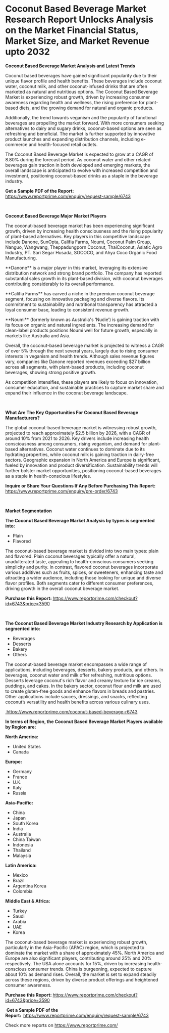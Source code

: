 <p><h1>Coconut Based Beverage Market Research Report Unlocks Analysis on the Market Financial Status, Market Size, and Market Revenue upto 2032</h1></p><p><strong>Coconut Based Beverage Market Analysis and Latest Trends</strong></p>
<p><p>Coconut based beverages have gained significant popularity due to their unique flavor profile and health benefits. These beverages include coconut water, coconut milk, and other coconut-infused drinks that are often marketed as natural and nutritious options. The Coconut Based Beverage Market is experiencing robust growth, driven by increasing consumer awareness regarding health and wellness, the rising preference for plant-based diets, and the growing demand for natural and organic products. </p><p>Additionally, the trend towards veganism and the popularity of functional beverages are propelling the market forward. With more consumers seeking alternatives to dairy and sugary drinks, coconut-based options are seen as refreshing and beneficial. The market is further supported by innovative product launches and expanding distribution channels, including e-commerce and health-focused retail outlets.</p><p>The Coconut Based Beverage Market is expected to grow at a CAGR of 8.80% during the forecast period. As coconut water and other related beverages gain traction in both developed and emerging markets, the overall landscape is anticipated to evolve with increased competition and investment, positioning coconut-based drinks as a staple in the beverage industry.</p></p>
<p><strong>Get a Sample PDF of the Report:&nbsp;</strong> <a href="https://www.reportprime.com/enquiry/request-sample/6743?utm_campaign=3307&utm_medium=2&utm_source=Github&utm_content=ia&utm_term=19032025&utm_id=coconut-based-beverage">https://www.reportprime.com/enquiry/request-sample/6743</a></p>
<p>&nbsp;</p>
<p><strong>Coconut Based Beverage Major Market Players</strong></p>
<p><p>The coconut-based beverage market has been experiencing significant growth, driven by increasing health consciousness and the rising popularity of plant-based alternatives. Key players in this competitive landscape include Danone, SunOpta, Califia Farms, Noumi, Coconut Palm Group, Nanguo, Wangwang, Theppadungporn Coconut, ThaiCoconut, Asiatic Agro Industry, PT. Sari Segar Husada, SOCOCO, and Ahya Coco Organic Food Manufacturing.</p><p>**Danone** is a major player in this market, leveraging its extensive distribution network and strong brand portfolio. The company has reported substantial sales growth in its plant-based division, with coconut beverages contributing considerably to its overall performance. </p><p>**Califia Farms** has carved a niche in the premium coconut beverage segment, focusing on innovative packaging and diverse flavors. Its commitment to sustainability and nutritional transparency has attracted a loyal consumer base, leading to consistent revenue growth.</p><p>**Noumi** (formerly known as Australia's ‘Nudie’) is gaining traction with its focus on organic and natural ingredients. The increasing demand for clean-label products positions Noumi well for future growth, especially in markets like Australia and Asia.</p><p>Overall, the coconut-based beverage market is projected to witness a CAGR of over 5% through the next several years, largely due to rising consumer interests in veganism and health trends. Although sales revenue figures vary, companies like Danone reported revenues exceeding $27 billion across all segments, with plant-based products, including coconut beverages, showing strong positive growth. </p><p>As competition intensifies, these players are likely to focus on innovation, consumer education, and sustainable practices to capture market share and expand their influence in the coconut beverage landscape.</p></p>
<p>&nbsp;</p>
<p><strong>What Are The Key Opportunities For Coconut Based Beverage Manufacturers?</strong></p>
<p><p>The global coconut-based beverage market is witnessing robust growth, projected to reach approximately $2.5 billion by 2026, with a CAGR of around 10% from 2021 to 2026. Key drivers include increasing health consciousness among consumers, rising veganism, and demand for plant-based alternatives. Coconut water continues to dominate due to its hydrating properties, while coconut milk is gaining traction in dairy-free sectors. Geographic expansion in North America and Europe is significant, fueled by innovation and product diversification. Sustainability trends will further bolster market opportunities, positioning coconut-based beverages as a staple in health-conscious lifestyles.</p></p>
<p><strong>Inquire or Share Your Questions If Any Before Purchasing This Report:</strong> <a href="https://www.reportprime.com/enquiry/pre-order/6743?utm_campaign=3307&utm_medium=2&utm_source=Github&utm_content=ia&utm_term=19032025&utm_id=coconut-based-beverage">https://www.reportprime.com/enquiry/pre-order/6743</a></p>
<p>&nbsp;</p>
<p><strong>Market Segmentation</strong></p>
<p><strong>The Coconut Based Beverage Market Analysis by types is segmented into:</strong></p>
<p><ul><li>Plain</li><li>Flavored</li></ul></p>
<p><p>The coconut-based beverage market is divided into two main types: plain and flavored. Plain coconut beverages typically offer a natural, unadulterated taste, appealing to health-conscious consumers seeking simplicity and purity. In contrast, flavored coconut beverages incorporate various additives such as fruits, spices, or sweeteners, enhancing taste and attracting a wider audience, including those looking for unique and diverse flavor profiles. Both segments cater to different consumer preferences, driving growth in the overall coconut beverage market.</p></p>
<p><strong>Purchase this Report:&nbsp;</strong><a href="https://www.reportprime.com/checkout?id=6743&price=3590&utm_campaign=3307&utm_medium=2&utm_source=Github&utm_content=ia&utm_term=19032025&utm_id=coconut-based-beverage">https://www.reportprime.com/checkout?id=6743&price=3590</a></p>
<p>&nbsp;</p>
<p><strong>The Coconut Based Beverage Market Industry Research by Application is segmented into:</strong></p>
<p><ul><li>Beverages</li><li>Desserts</li><li>Bakery</li><li>Others</li></ul></p>
<p><p>The coconut-based beverage market encompasses a wide range of applications, including beverages, desserts, bakery products, and others. In beverages, coconut water and milk offer refreshing, nutritious options. Desserts leverage coconut's rich flavor and creamy texture for ice creams, puddings, and cakes. In the bakery sector, coconut flour and milk are used to create gluten-free goods and enhance flavors in breads and pastries. Other applications include sauces, dressings, and snacks, reflecting coconut’s versatility and health benefits across various culinary uses.</p></p>
<p><a href="https://www.reportprime.com/coconut-based-beverage-r6743?utm_campaign=3307&utm_medium=2&utm_source=Github&utm_content=ia&utm_term=19032025&utm_id=coconut-based-beverage">&nbsp;https://www.reportprime.com/coconut-based-beverage-r6743</a></p>
<p><strong>In terms of Region, the Coconut Based Beverage Market Players available by Region are:</strong></p>
<p>
    <p> <strong> North America: </strong>
        <ul>
            <li>United States</li>
            <li>Canada</li>
        </ul>
        </p> 
    <p> <strong> Europe: </strong>
        <ul>
            <li>Germany</li>
            <li>France</li>
            <li>U.K.</li>
            <li>Italy</li>
            <li>Russia</li>
        </ul>
        </p> 
    <p> <strong> Asia-Pacific: </strong>
        <ul>
            <li>China</li>
            <li>Japan</li>
            <li>South Korea</li>
            <li>India</li>
            <li>Australia</li>
            <li>China Taiwan</li>
            <li>Indonesia</li>
            <li>Thailand</li>
            <li>Malaysia</li>
        </ul>
        </p> 
    <p> <strong> Latin America: </strong>
        <ul>
            <li>Mexico</li>
            <li>Brazil</li>
            <li>Argentina Korea</li>
            <li>Colombia</li>
        </ul>
        </p> 
    <p> <strong> Middle East & Africa: </strong>
        <ul>
            <li>Turkey</li>
            <li>Saudi</li>
            <li>Arabia</li>
            <li>UAE</li>
            <li>Korea</li>
        </ul>
    </p>
    </p>
<p><p>The coconut-based beverage market is experiencing robust growth, particularly in the Asia-Pacific (APAC) region, which is projected to dominate the market with a share of approximately 45%. North America and Europe are also significant players, contributing around 25% and 20% respectively. The USA alone accounts for 15%, driven by increasing health-conscious consumer trends. China is burgeoning, expected to capture about 10% as demand rises. Overall, the market is set to expand steadily across these regions, driven by diverse product offerings and heightened consumer awareness.</p></p>
<p><strong>Purchase this Report: </strong><a href="https://www.reportprime.com/checkout?id=6743&price=3590&utm_campaign=3307&utm_medium=2&utm_source=Github&utm_content=ia&utm_term=19032025&utm_id=coconut-based-beverage">https://www.reportprime.com/checkout?id=6743&price=3590</a></p>
<p>&nbsp;<strong>Get a Sample PDF of the Report:&nbsp;&nbsp;</strong><a href="https://www.reportprime.com/enquiry/request-sample/6743?utm_campaign=3307&utm_medium=2&utm_source=Github&utm_content=ia&utm_term=19032025&utm_id=coconut-based-beverage">https://www.reportprime.com/enquiry/request-sample/6743</a></p>
<p><strong></strong></p>
<p>Check more reports on <a href="https://www.reportprime.com/?utm_campaign=3307&utm_medium=2&utm_source=Github&utm_content=ia&utm_term=19032025&utm_id=coconut-based-beverage">https://www.reportprime.com/</a></p>